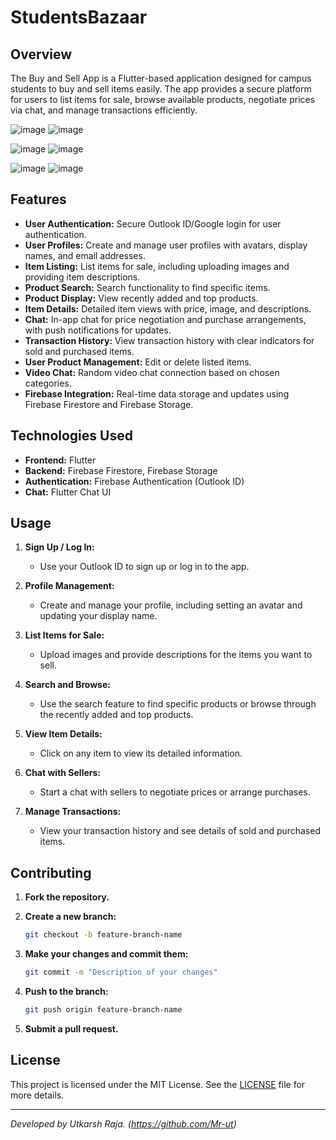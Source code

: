 # StudentsBazaar

## Overview

The Buy and Sell App is a Flutter-based application designed for campus students to buy and sell items easily. The app provides a secure platform for users to list items for sale, browse available products, negotiate prices via chat, and manage transactions efficiently.

![image](https://github.com/user-attachments/assets/4b2254e6-92cc-45c0-9d9c-ee7ca46214a9)
![image](https://github.com/user-attachments/assets/9002d685-28be-47a7-a2a4-2b26ae6bdc1c)

![image](https://github.com/user-attachments/assets/c44070d8-7704-4a8e-83ce-4985d5cb3175)
![image](https://github.com/user-attachments/assets/1c9cfec3-e406-45b4-abf5-f1e46c5c0869)

![image](https://github.com/user-attachments/assets/abc72f0d-963b-49b6-8edd-7758360208ba)
![image](https://github.com/user-attachments/assets/7ed10200-5a3b-4c61-8480-2066538fb5ae)




## Features

- **User Authentication:** Secure Outlook ID/Google login for user authentication.
- **User Profiles:** Create and manage user profiles with avatars, display names, and email addresses.
- **Item Listing:** List items for sale, including uploading images and providing item descriptions.
- **Product Search:** Search functionality to find specific items.
- **Product Display:** View recently added and top products.
- **Item Details:** Detailed item views with price, image, and descriptions.
- **Chat:** In-app chat for price negotiation and purchase arrangements, with push notifications for updates.
- **Transaction History:** View transaction history with clear indicators for sold and purchased items.
- **User Product Management:** Edit or delete listed items.
- **Video Chat:** Random video chat connection based on chosen categories.
- **Firebase Integration:** Real-time data storage and updates using Firebase Firestore and Firebase Storage.

## Technologies Used

- **Frontend:** Flutter
- **Backend:** Firebase Firestore, Firebase Storage
- **Authentication:** Firebase Authentication (Outlook ID)
- **Chat:** Flutter Chat UI

## Usage

1. **Sign Up / Log In:** 
   - Use your Outlook ID to sign up or log in to the app.
   
2. **Profile Management:**
   - Create and manage your profile, including setting an avatar and updating your display name.

3. **List Items for Sale:**
   - Upload images and provide descriptions for the items you want to sell.
   
4. **Search and Browse:**
   - Use the search feature to find specific products or browse through the recently added and top products.
   
5. **View Item Details:**
   - Click on any item to view its detailed information.
   
6. **Chat with Sellers:**
   - Start a chat with sellers to negotiate prices or arrange purchases.
   
7. **Manage Transactions:**
   - View your transaction history and see details of sold and purchased items.
   

## Contributing

1. **Fork the repository.**
2. **Create a new branch:**

   ```sh
   git checkout -b feature-branch-name
   ```

3. **Make your changes and commit them:**

   ```sh
   git commit -m "Description of your changes"
   ```

4. **Push to the branch:**

   ```sh
   git push origin feature-branch-name
   ```

5. **Submit a pull request.**

## License

This project is licensed under the MIT License. See the [LICENSE](LICENSE) file for more details.

---

*Developed by Utkarsh Raja. (https://github.com/Mr-ut)*
